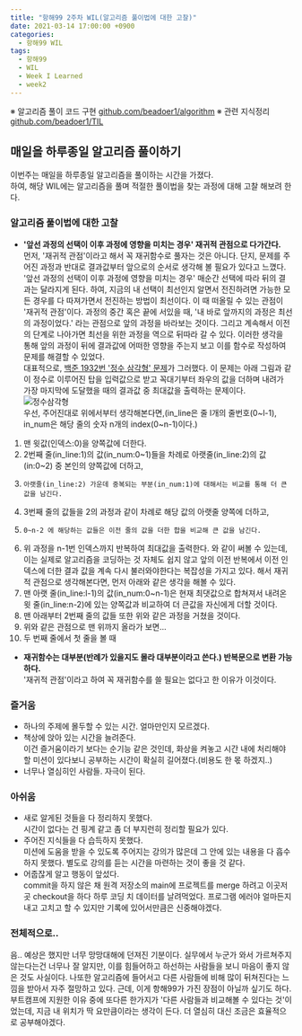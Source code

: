 ```yaml
---
title: "항해99 2주차 WIL(알고리즘 풀이법에 대한 고찰)"
date: 2021-03-14 17:00:00 +0900
categories:
  - 항해99 WIL
tags:
  - 항해99
  - WIL
  - Week I Learned
  - week2
---
```


※ 알고리즘 풀이 코드 구현 [github.com/beadoer1/algorithm](https://github.com/beadoer1/algorithm)
※ 관련 지식정리 [github.com/beadoer1/TIL](https://github.com/beadoer1/TIL)  
 
## 매일을 하루종일 알고리즘 풀이하기
 이번주는 매일을 하루종일 알고리즘을 풀이하는 시간을 가졌다.  
 하여, 해당 WIL에는 알고리즘을 풀며 적절한 풀이법을 찾는 과정에 대해 고찰 해보려 한다.

### 알고리즘 풀이법에 대한 고찰
- **'앞선 과정의 선택이 이후 과정에 영향을 미치는 경우' 재귀적 관점으로 다가간다.**  
 먼저, '재귀적 관점'이라고 해서 꼭 재귀함수로 풀자는 것은 아니다. 단지, 문제를 주어진 과정과 반대로 결과값부터 앞으로의 순서로 생각해 볼 필요가 있다고 느꼈다. '앞선 과정의 선택이 이후 과정에 영향을 미치는 경우' 매순간 선택에 따라 뒤의 결과는 달라지게 된다. 하여, 지금의 내 선택이 최선인지 알면서 전진하려면 가능한 모든 경우를 다 따져가면서 전진하는 방법이 최선이다. 이 때 떠올릴 수 있는 관점이 '재귀적 관점'이다. 과정의 중간 혹은 끝에 서있을 때, '내 바로 앞까지의 과정은 최선의 과정이었다.' 라는 관점으로 앞의 과정을 바라보는 것이다. 그리고 계속해서 이전의 단계로 나아가면 최선을 위한 과정을 역으로 뒤따라 갈 수 있다. 이러한 생각을 통해 앞의 과정이 뒤에 결과값에 어떠한 영향을 주는지 보고 이를 함수로 작성하여 문제를 해결할 수 있었다.  
 대표적으로, [백준 1932번 '정수 삼각형' 문제](https://www.acmicpc.net/problem/1932)가 그러했다. 이 문제는 아래 그림과 같이 정수로 이루어진 탑을 입력값으로 받고 꼭대기부터 좌우의 값을 더하며 내려가 가장 마지막에 도달했을 때의 결과값 중 최대값을 출력하는 문제이다.  
 ![정수삼각형](정수삼각형.png)  
 우선, 주어진대로 위에서부터 생각해본다면,(in_line은 줄 l개의 줄번호(0~l-1), in_num은 해당 줄의 숫자 n개의 index(0~n-1)이다.)  
 1. 맨 윗값(인덱스:0)을 양쪽값에 더한다.
 2. 2번째 줄(in_line:1)의 값(in_num:0~1)들을 차례로 아랫줄(in_line:2)의 값(in:0~2) 중 본인의 양쪽값에 더하고, 
 3.     아랫줄(in_line:2) 가운데 중복되는 부분(in_num:1)에 대해서는 비교를 통해 더 큰 값을 남긴다.
 4. 3번째 줄의 값들을 2의 과정과 같이 차례로 해당 값의 아랫줄 양쪽에 더하고,
 5.     0~n-2 에 해당하는 값들은 이전 줄의 값을 더한 합을 비교해 큰 값을 남긴다.
 6. 위 과정을 n-1번 인덱스까지 반복하여 최대값을 출력한다.
 와 같이 써볼 수 있는데, 이는 실제로 알고리즘을 코딩하는 것 자체도 쉽지 않고 앞의 이전 반복에서 이전 인덱스에 더한 결과 값을 계속 다시 불러와야한다는 복잡성을 가지고 있다. 해서 재귀적 관점으로 생각해본다면, 먼저 아래와 같은 생각을 해볼 수 있다.
 1. 맨 아랫 줄(in_line:l-1)의 값(in_num:0~n-1)은 현재 최댓값으로 합쳐져서 내려온 윗 줄(in_line:n-2)에 있는 양쪽값과 비교하여 더 큰값을 자신에게 더할 것이다.
 2. 맨 아래부터 2번째 줄의 값들 또한 위와 같은 과정을 거쳤을 것이다.
 3. 위와 같은 관점으로 맨 위까지 올라가 보면...
 4. 두 번째 줄에서 첫 줄을 볼 때 
 

- **재귀함수는 대부분(반례가 있을지도 몰라 대부분이라고 쓴다.) 반복문으로 변환 가능하다.**  
 '재귀적 관점'이라고 하여 꼭 재귀함수를 쓸 필요는 없다고 한 이유가 이것이다. 



### 즐거움
- 하나의 주제에 몰두할 수 있는 시간. 얼마만인지 모르겠다.
- 책상에 앉아 있는 시간을 늘려준다.  
 이건 즐거움이라기 보다는 순기능 같은 것인데, 화상을 켜놓고 시간 내에 처리해야할 미션이 있다보니 공부하는 시간이 확실히 길어졌다.(비용도 한 몫 하겠지..)
- 너무나 열심히인 사람들. 자극이 된다.

### 아쉬움
- 새로 알게된 것들을 다 정리하지 못했다.  
 시간이 없다는 건 핑계 같고 좀 더 부지런히 정리할 필요가 있다.
- 주어진 지식들을 다 습득하지 못했다.  
 미션에 도움을 받을 수 있도록 주어지는 강의가 많은데 그 안에 있는 내용을 다 흡수하지 못했다. 별도로 강의를 듣는 시간을 마련하는 것이 좋을 것 같다.
- 어줍잖게 알고 행동이 앞섰다.  
 commit을 하지 않은 채 원격 저장소의 main에 프로젝트를 merge 하려고 이곳저곳 checkout을 하다 하루 코딩 치 데이터를 날려먹었다. 프로그램 에러야 얼마든지 내고 고치고 할 수 있지만 기록에 있어서만큼은 신중해야겠다. 

### 전체적으로..
 음.. 예상은 했지만 너무 망망대해에 던져진 기분이다. 실무에서 누군가 와서 가르쳐주지 않는다는건 너무나 잘 알지만, 이를 힘들어하고 하선하는 사람들을 보니 마음이 좋지 않은 것도 사실이다. 나또한 알고리즘에 들어서고 다른 사람들에 비해 많이 뒤쳐진다는 느낌을 받아서 자주 절망하고 있다. 근데, 이게 항해99가 가진 장점이 아닐까 싶기도 하다. 부트캠프에 지원한 이유 중에 또다른 한가지가 '다른 사람들과 비교해볼 수 있다는 것'이었는데, 지금 내 위치가 딱 요만큼이라는 생각이 든다. 더 열심히 대신 조금은 효율적으로 공부해야겠다.
